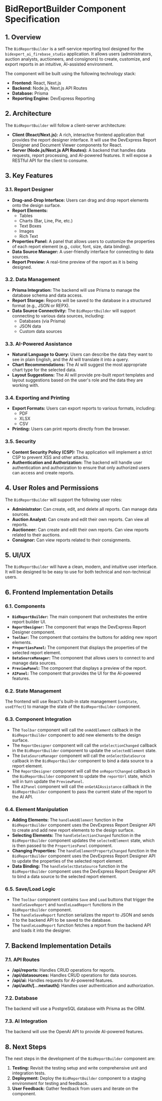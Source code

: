 # BidReportBuilder Component Specification

## 1. Overview

The `BidReportBuilder` is a self-service reporting tool designed for the `bidexpert_ai_firebase_studio` application. It allows users (administrators, auction analysts, auctioneers, and consignors) to create, customize, and export reports in an intuitive, AI-assisted environment.

The component will be built using the following technology stack:

*   **Frontend:** React, Next.js
*   **Backend:** Node.js, Next.js API Routes
*   **Database:** Prisma
*   **Reporting Engine:** DevExpress Reporting

## 2. Architecture

The `BidReportBuilder` will follow a client-server architecture:

*   **Client (React/Next.js):** A rich, interactive frontend application that provides the report designer interface. It will use the DevExpress Report Designer and Document Viewer components for React.
*   **Server (Node.js/Next.js API Routes):** A backend that handles data requests, report processing, and AI-powered features. It will expose a RESTful API for the client to consume.

## 3. Key Features

### 3.1. Report Designer

*   **Drag-and-Drop Interface:** Users can drag and drop report elements onto the design surface.
*   **Report Elements:**
    *   Tables
    *   Charts (Bar, Line, Pie, etc.)
    *   Text Boxes
    *   Images
    *   Rich Text
*   **Properties Panel:** A panel that allows users to customize the properties of each report element (e.g., color, font, size, data binding).
*   **Data Source Manager:** A user-friendly interface for connecting to data sources.
*   **Report Preview:** A real-time preview of the report as it is being designed.

### 3.2. Data Management

*   **Prisma Integration:** The backend will use Prisma to manage the database schema and data access.
*   **Report Storage:** Reports will be saved to the database in a structured format (e.g., JSON or REPX).
*   **Data Source Connectivity:** The `BidReportBuilder` will support connecting to various data sources, including:
    *   Databases (via Prisma)
    *   JSON data
    *   Custom data sources

### 3.3. AI-Powered Assistance

*   **Natural Language to Query:** Users can describe the data they want to see in plain English, and the AI will translate it into a query.
*   **Chart Recommendations:** The AI will suggest the most appropriate chart type for the selected data.
*   **Layout Suggestions:** The AI will provide pre-built report templates and layout suggestions based on the user's role and the data they are working with.

### 3.4. Exporting and Printing

*   **Export Formats:** Users can export reports to various formats, including:
    *   PDF
    *   XLSX
    *   CSV
*   **Printing:** Users can print reports directly from the browser.

### 3.5. Security

*   **Content Security Policy (CSP):** The application will implement a strict CSP to prevent XSS and other attacks.
*   **Authentication and Authorization:** The backend will handle user authentication and authorization to ensure that only authorized users can access and create reports.

## 4. User Roles and Permissions

The `BidReportBuilder` will support the following user roles:

*   **Administrator:** Can create, edit, and delete all reports. Can manage data sources.
*   **Auction Analyst:** Can create and edit their own reports. Can view all reports.
*   **Auctioneer:** Can create and edit their own reports. Can view reports related to their auctions.
*   **Consignor:** Can view reports related to their consignments.

## 5. UI/UX

The `BidReportBuilder` will have a clean, modern, and intuitive user interface. It will be designed to be easy to use for both technical and non-technical users.

## 6. Frontend Implementation Details

### 6.1. Components

*   **`BidReportBuilder`:** The main component that orchestrates the entire report builder UI.
*   **`ReportDesigner`:** The component that wraps the DevExpress Report Designer component.
*   **`Toolbar`:** The component that contains the buttons for adding new report elements.
*   **`PropertiesPanel`:** The component that displays the properties of the selected report element.
*   **`DataSourceManager`:** The component that allows users to connect to and manage data sources.
*   **`PreviewPanel`:** The component that displays a preview of the report.
*   **`AIPanel`:** The component that provides the UI for the AI-powered features.

### 6.2. State Management

The frontend will use React's built-in state management (`useState`, `useEffect`) to manage the state of the `BidReportBuilder` component.

### 6.3. Component Integration

*   The `Toolbar` component will call the `onAddElement` callback in the `BidReportBuilder` component to add new elements to the design surface.
*   The `ReportDesigner` component will call the `onSelectionChanged` callback in the `BidReportBuilder` component to update the `selectedElement` state.
*   The `DataSourceManager` component will call the `onSelectDataSource` callback in the `BidReportBuilder` component to bind a data source to a report element.
*   The `ReportDesigner` component will call the `onReportChanged` callback in the `BidReportBuilder` component to update the `reportUrl` state, which will in turn update the `PreviewPanel`.
*   The `AIPanel` component will call the `onGetAIAssistance` callback in the `BidReportBuilder` component to pass the current state of the report to the AI API.

### 6.4. Element Manipulation

*   **Adding Elements:** The `handleAddElement` function in the `BidReportBuilder` component uses the DevExpress Report Designer API to create and add new report elements to the design surface.
*   **Selecting Elements:** The `handleSelectionChanged` function in the `BidReportBuilder` component updates the `selectedElement` state, which is then passed to the `PropertiesPanel` component.
*   **Changing Properties:** The `handleElementPropertyChanged` function in the `BidReportBuilder` component uses the DevExpress Report Designer API to update the properties of the selected report element.
*   **Data Binding:** The `handleSelectDataSource` function in the `BidReportBuilder` component uses the DevExpress Report Designer API to bind a data source to the selected report element.

### 6.5. Save/Load Logic

*   The `Toolbar` component contains `Save` and `Load` buttons that trigger the `handleSaveReport` and `handleLoadReport` functions in the `BidReportBuilder` component.
*   The `handleSaveReport` function serializes the report to JSON and sends it to the backend API to be saved to the database.
*   The `handleLoadReport` function fetches a report from the backend API and loads it into the designer.

## 7. Backend Implementation Details

### 7.1. API Routes

*   **/api/reports:** Handles CRUD operations for reports.
*   **/api/datasources:** Handles CRUD operations for data sources.
*   **/api/ai:** Handles requests for AI-powered features.
*   **/api/auth/[...nextauth]:** Handles user authentication and authorization.

### 7.2. Database

The backend will use a PostgreSQL database with Prisma as the ORM.

### 7.3. AI Integration

The backend will use the OpenAI API to provide AI-powered features.

## 8. Next Steps

The next steps in the development of the `BidReportBuilder` component are:

1.  **Testing:** Revisit the testing setup and write comprehensive unit and integration tests.
2.  **Deployment:** Deploy the `BidReportBuilder` component to a staging environment for testing and feedback.
3.  **User Feedback:** Gather feedback from users and iterate on the component.
